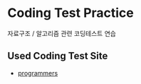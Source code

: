 # Coding Test Practice
자료구조 / 알고리즘 관련 코딩테스트 연습

## Used Coding Test Site
- [programmers](https://programmers.co.kr/learn/challenges?tab=all_challenges)